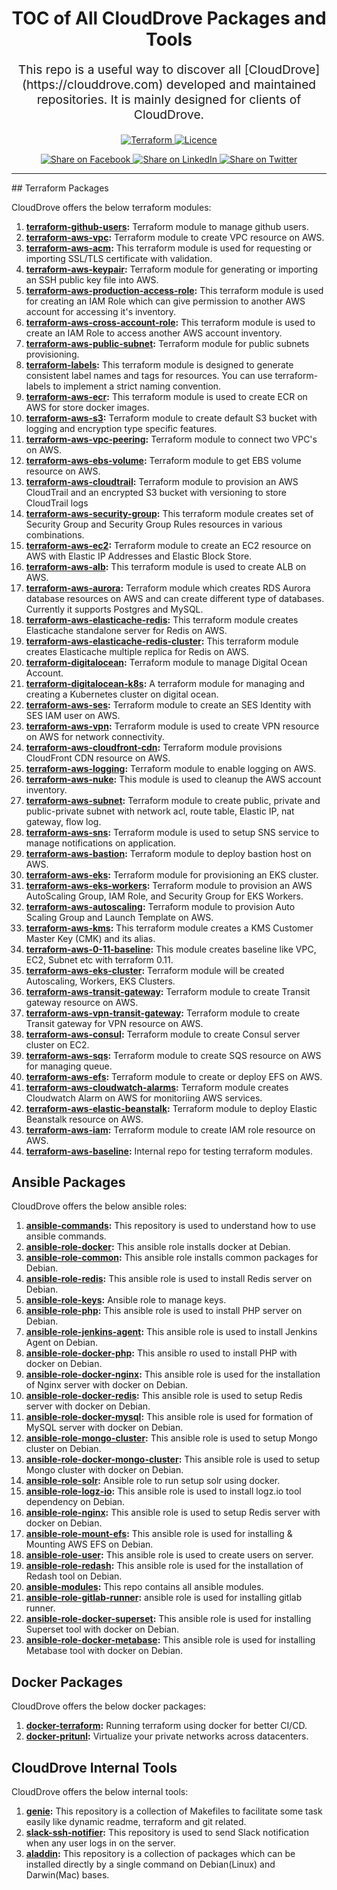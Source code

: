 <h1 align='center'>TOC of All CloudDrove Packages and Tools</h1><p align='center' style='font-size: 1.2rem;''> This repo is a useful way to discover all [CloudDrove](https://clouddrove.com) developed and maintained repositories. It is mainly designed for clients of CloudDrove. </p><p align='center'>	<a href='https://www.terraform.io'>	  <img src='https://img.shields.io/badge/Terraform-v0.12-green' alt='Terraform'>	</a>	<a href='LICENSE.md'>	  <img src='https://img.shields.io/badge/License-MIT-blue.svg' alt='Licence'>	</a>	</p>	<p align='center'>	<a href='https://facebook.com/sharer/sharer.php?u=https://github.com/clouddrove/toc'>	  <img title='Share on Facebook' src='https://user-images.githubusercontent.com/50652676/62817743-4f64cb80-bb59-11e9-90c7-b057252ded50.png' />	</a>	<a href='https://www.linkedin.com/shareArticle?mini=true&title=TOC+of+All+CloudDrove+Packages+and+Tools&url=https://github.com/clouddrove/toc'>	  <img title='Share on LinkedIn' src='https://user-images.githubusercontent.com/50652676/62817742-4e339e80-bb59-11e9-87b9-a1f68cae1049.png' />	</a>	<a href='https://twitter.com/intent/tweet/?text=TOC+of+All+CloudDrove+Packages+and+Tools&url=https://github.com/clouddrove/toc'>	  <img title='Share on Twitter' src='https://user-images.githubusercontent.com/50652676/62817740-4c69db00-bb59-11e9-8a79-3580fbbf6d5c.png' />	</a>	</p>	<hr>## Terraform Packages

CloudDrove offers the below terraform modules:

1. **[terraform-github-users](https://github.com/clouddrove/terraform-github-users):** Terraform module to manage github users.
2. **[terraform-aws-vpc](https://github.com/clouddrove/terraform-aws-vpc):** Terraform module to create VPC resource on AWS.
3. **[terraform-aws-acm](https://github.com/clouddrove/terraform-aws-acm):** This terraform module is used for requesting or importing SSL/TLS certificate with validation.
4. **[terraform-aws-keypair](https://github.com/clouddrove/terraform-aws-keypair):** Terraform module for generating or importing an SSH public key file into AWS.
5. **[terraform-aws-production-access-role](https://github.com/clouddrove/terraform-aws-production-access-role):** This terraform module is used for creating an IAM Role which can give permission to another AWS account for accessing it's inventory.
6. **[terraform-aws-cross-account-role](https://github.com/clouddrove/terraform-aws-cross-account-role):** This terraform module is used to create an IAM Role to access another AWS account inventory.
7. **[terraform-aws-public-subnet](https://github.com/clouddrove/terraform-aws-public-subnet):** Terraform module for public subnets provisioning.
8. **[terraform-labels](https://github.com/clouddrove/terraform-labels):** This terraform module is designed to generate consistent label names and tags for resources. You can use terraform-labels to implement a strict naming convention.
9. **[terraform-aws-ecr](https://github.com/clouddrove/terraform-aws-ecr):** This terraform module is used to create ECR on AWS for store docker images.
10. **[terraform-aws-s3](https://github.com/clouddrove/terraform-aws-s3):** Terraform module to create default S3 bucket with logging and encryption type specific features.
11. **[terraform-aws-vpc-peering](https://github.com/clouddrove/terraform-aws-vpc-peering):** Terraform module to connect two VPC's on AWS.
12. **[terraform-aws-ebs-volume](https://github.com/clouddrove/terraform-aws-ebs-volume):** Terraform module to get EBS volume resource on AWS.
13. **[terraform-aws-cloudtrail](https://github.com/clouddrove/terraform-aws-cloudtrail):** Terraform module to provision an AWS CloudTrail and an encrypted S3 bucket with versioning to store CloudTrail logs
14. **[terraform-aws-security-group](https://github.com/clouddrove/terraform-aws-security-group):** This terraform module creates set of Security Group and Security Group Rules resources in various combinations.
15. **[terraform-aws-ec2](https://github.com/clouddrove/terraform-aws-ec2):** Terraform module to create an EC2 resource on AWS with Elastic IP Addresses and Elastic Block Store.
16. **[terraform-aws-alb](https://github.com/clouddrove/terraform-aws-alb):** This terraform module is used to create ALB on AWS.
17. **[terraform-aws-aurora](https://github.com/clouddrove/terraform-aws-aurora):** Terraform module which creates RDS Aurora database resources on AWS and can create different type of databases. Currently it supports Postgres and MySQL.
18. **[terraform-aws-elasticache-redis](https://github.com/clouddrove/terraform-aws-elasticache-redis):** This terraform module creates Elasticache standalone server for Redis on AWS.
19. **[terraform-aws-elasticache-redis-cluster](https://github.com/clouddrove/terraform-aws-elasticache-redis-cluster):** This terraform module creates Elasticache multiple replica for Redis on AWS.
20. **[terraform-digitalocean](https://github.com/clouddrove/terraform-digitalocean):** Terraform module to manage Digital Ocean Account.
21. **[terraform-digitalocean-k8s](https://github.com/clouddrove/terraform-digitalocean-k8s):** A terraform module for managing and creating a Kubernetes cluster on digital ocean.
22. **[terraform-aws-ses](https://github.com/clouddrove/terraform-aws-ses):** Terraform module to create an SES Identity with SES IAM user on AWS.
23. **[terraform-aws-vpn](https://github.com/clouddrove/terraform-aws-vpn):** Terraform module is used to create VPN resource on AWS for network connectivity.
24. **[terraform-aws-cloudfront-cdn](https://github.com/clouddrove/terraform-aws-cloudfront-cdn):** Terraform module provisions CloudFront CDN resource on AWS.
25. **[terraform-aws-logging](https://github.com/clouddrove/terraform-aws-logging):** Terraform module to enable logging on AWS.
26. **[terraform-aws-nuke](https://github.com/clouddrove/terraform-aws-nuke):** This module is used to cleanup the AWS account inventory.
27. **[terraform-aws-subnet](https://github.com/clouddrove/terraform-aws-subnet):** Terraform module to create public, private and public-private subnet with network acl, route table, Elastic IP, nat gateway, flow log.
28. **[terraform-aws-sns](https://github.com/clouddrove/terraform-aws-sns):** Terraform module is used to setup SNS service to manage notifications on application.
29. **[terraform-aws-bastion](https://github.com/clouddrove/terraform-aws-bastion):** Terraform module to deploy bastion host on AWS.
30. **[terraform-aws-eks](https://github.com/clouddrove/terraform-aws-eks):** Terraform module for provisioning an EKS cluster.
31. **[terraform-aws-eks-workers](https://github.com/clouddrove/terraform-aws-eks-workers):** Terraform module to provision an AWS AutoScaling Group, IAM Role, and Security Group for EKS Workers.
32. **[terraform-aws-autoscaling](https://github.com/clouddrove/terraform-aws-autoscaling):** Terraform module to provision Auto Scaling Group and Launch Template on AWS.
33. **[terraform-aws-kms](https://github.com/clouddrove/terraform-aws-kms):** This terraform module creates a KMS Customer Master Key (CMK) and its alias.
34. **[terraform-aws-0-11-baseline](https://github.com/clouddrove/terraform-aws-0-11-baseline):** This module creates baseline like VPC, EC2, Subnet etc with terraform 0.11.
35. **[terraform-aws-eks-cluster](https://github.com/clouddrove/terraform-aws-eks-cluster):** Terraform module will be created Autoscaling, Workers, EKS Clusters.
36. **[terraform-aws-transit-gateway](https://github.com/clouddrove/terraform-aws-transit-gateway):** Terraform module to create Transit gateway resource on AWS.
37. **[terraform-aws-vpn-transit-gateway](https://github.com/clouddrove/terraform-aws-vpn-transit-gateway):** Terraform module to create Transit gateway for VPN resource on AWS.
38. **[terraform-aws-consul](https://github.com/clouddrove/terraform-aws-consul):** Terraform module to create Consul server cluster on EC2.
39. **[terraform-aws-sqs](https://github.com/clouddrove/terraform-aws-sqs):** Terraform module to create SQS resource on AWS for managing queue.
40. **[terraform-aws-efs](https://github.com/clouddrove/terraform-aws-efs):** Terraform module to create or deploy EFS on AWS.
41. **[terraform-aws-cloudwatch-alarms](https://github.com/clouddrove/terraform-aws-cloudwatch-alarms):** Terraform module creates Cloudwatch Alarm on AWS for monitoriing AWS services.
42. **[terraform-aws-elastic-beanstalk](https://github.com/clouddrove/terraform-aws-elastic-beanstalk):** Terraform module to deploy Elastic Beanstalk resource on AWS.
43. **[terraform-aws-iam](https://github.com/clouddrove/terraform-aws-iam):** Terraform module to create IAM role resource on AWS.
44. **[terraform-aws-baseline](https://github.com/clouddrove/terraform-aws-baseline):** Internal repo for testing terraform modules.

## Ansible Packages

CloudDrove offers the below ansible roles:

1. **[ansible-commands](https://github.com/clouddrove/ansible-commands):** This repository is used to understand how to use ansible commands.
2. **[ansible-role-docker](https://github.com/clouddrove/ansible-role-docker):** This ansible role installs docker at Debian.
3. **[ansible-role-common](https://github.com/clouddrove/ansible-role-common):** This ansible role installs common packages for Debian.
4. **[ansible-role-redis](https://github.com/clouddrove/ansible-role-redis):** This ansible role is used to install Redis server on Debian.
5. **[ansible-role-keys](https://github.com/clouddrove/ansible-role-keys):** Ansible role to manage keys.
6. **[ansible-role-php](https://github.com/clouddrove/ansible-role-php):** This ansible role is used to install PHP server on Debian.
7. **[ansible-role-jenkins-agent](https://github.com/clouddrove/ansible-role-jenkins-agent):** This ansible role is used to install Jenkins Agent on Debian.
8. **[ansible-role-docker-php](https://github.com/clouddrove/ansible-role-docker-php):** This ansible ro used to install PHP with docker on Debian.
9. **[ansible-role-docker-nginx](https://github.com/clouddrove/ansible-role-docker-nginx):** This ansible role is used for the installation of Nginx server with docker on Debian.
10. **[ansible-role-docker-redis](https://github.com/clouddrove/ansible-role-docker-redis):** This ansible role is used to setup Redis server with docker on Debian.
11. **[ansible-role-docker-mysql](https://github.com/clouddrove/ansible-role-docker-mysql):** This ansible role is used for formation of MySQL server with docker on Debian.
12. **[ansible-role-mongo-cluster](https://github.com/clouddrove/ansible-role-mongo-cluster):** This ansible role is used to setup Mongo cluster on Debian.
13. **[ansible-role-docker-mongo-cluster](https://github.com/clouddrove/ansible-role-docker-mongo-cluster):** This ansible role is used to setup Mongo cluster with docker on Debian.
14. **[ansible-role-solr](https://github.com/clouddrove/ansible-role-solr):** Ansible role to run setup solr  using docker.
15. **[ansible-role-logz-io](https://github.com/clouddrove/ansible-role-logz-io):** This ansible role is used to install logz.io tool dependency on Debian.
16. **[ansible-role-nginx](https://github.com/clouddrove/ansible-role-nginx):** This ansible role is used to setup Redis server with docker on Debian.
17. **[ansible-role-mount-efs](https://github.com/clouddrove/ansible-role-mount-efs):** This ansible role is used for installing & Mounting AWS EFS on Debian.
18. **[ansible-role-user](https://github.com/clouddrove/ansible-role-user):** This ansible role is used to create users on server.
19. **[ansible-role-redash](https://github.com/clouddrove/ansible-role-redash):** This ansible role is used for the installation of Redash tool on Debian.
20. **[ansible-modules](https://github.com/clouddrove/ansible-modules):** This repo contains all ansible modules.
21. **[ansible-role-gitlab-runner](https://github.com/clouddrove/ansible-role-gitlab-runner):** ansible role is used for installing gitlab runner.
22. **[ansible-role-docker-superset](https://github.com/clouddrove/ansible-role-docker-superset):** This ansible role is used for installing Superset tool with docker on Debian.
23. **[ansible-role-docker-metabase](https://github.com/clouddrove/ansible-role-docker-metabase):** This ansible role is used for installing Metabase tool with docker on Debian.

## Docker Packages

CloudDrove offers the below docker packages:

1. **[docker-terraform](https://github.com/clouddrove/docker-terraform):** Running terraform using docker for better CI/CD.
2. **[docker-pritunl](https://github.com/clouddrove/docker-pritunl):** Virtualize your private networks across datacenters.

## CloudDrove Internal Tools

CloudDrove offers the below internal tools:

1. **[genie](https://github.com/clouddrove/genie):** This repository is a collection of Makefiles to facilitate some task easily like dynamic readme, terraform and git related.
2. **[slack-ssh-notifier](https://github.com/clouddrove/slack-ssh-notifier):** This repository is used to send Slack notification when any user logs in on the server.
3. **[aladdin](https://github.com/clouddrove/aladdin):** This repository is a collection of packages which can be installed directly by a single command on Debian(Linux) and Darwin(Mac) bases.

